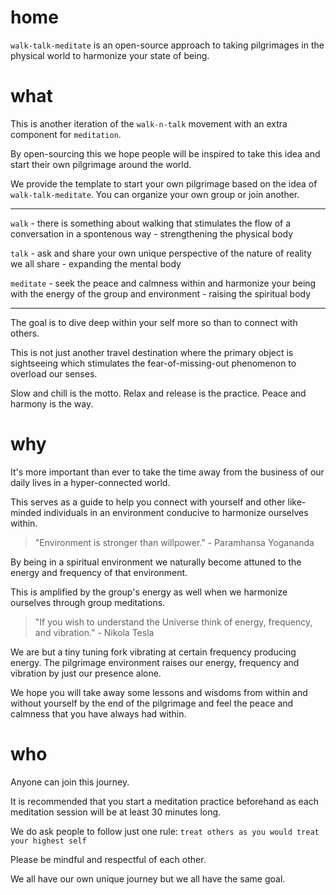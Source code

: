# home

`walk-talk-meditate` is an open-source approach to taking pilgrimages in the physical world to harmonize your state of being.

# what

This is another iteration of the `walk-n-talk` movement with an extra component for `meditation`.

By open-sourcing this we hope people will be inspired to take this idea and start their own pilgrimage around the world.

We provide the template to start your own pilgrimage based on the idea of `walk-talk-meditate`. You can organize your own group or join another.

---

`walk` - there is something about walking that stimulates the flow of a conversation in a spontenous way - strengthening the physical body

`talk` - ask and share your own unique perspective of the nature of reality we all share - expanding the mental body

`meditate` - seek the peace and calmness within and harmonize your being with the energy of the group and environment - raising the spiritual body

---

The goal is to dive deep within your self more so than to connect with others.

This is not just another travel destination where the primary object is sightseeing which stimulates the fear-of-missing-out phenomenon to overload our senses.

Slow and chill is the motto. Relax and release is the practice. Peace and harmony is the way.

# why

It's more important than ever to take the time away from the business of our daily lives in a hyper-connected world.

This serves as a guide to help you connect with yourself and other like-minded individuals in an environment conducive to harmonize ourselves within.

> "Environment is stronger than willpower." - Paramhansa Yogananda

By being in a spiritual environment we naturally become attuned to the energy and frequency of that environment.

This is amplified by the group's energy as well when we harmonize ourselves through group meditations.

> "If you wish to understand the Universe think of energy, frequency, and vibration." - Nikola Tesla

We are but a tiny tuning fork vibrating at certain frequency producing energy. The pilgrimage environment raises our energy, frequency and vibration by just our presence alone.

We hope you will take away some lessons and wisdoms from within and without yourself by the end of the pilgrimage and feel the peace and calmness that you have always had within.

# who

Anyone can join this journey.

It is recommended that you start a meditation practice beforehand as each meditation session will be at least 30 minutes long.

We do ask people to follow just one rule: `treat others as you would treat your highest self`

Please be mindful and respectful of each other.

We all have our own unique journey but we all have the same goal.
